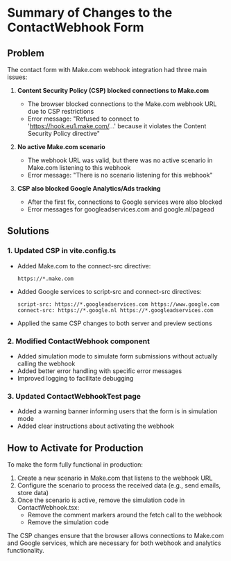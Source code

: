 # Summary of Changes to the ContactWebhook Form

## Problem
The contact form with Make.com webhook integration had three main issues:

1. **Content Security Policy (CSP) blocked connections to Make.com**
   - The browser blocked connections to the Make.com webhook URL due to CSP restrictions
   - Error message: "Refused to connect to 'https://hook.eu1.make.com/...' because it violates the Content Security Policy directive"

2. **No active Make.com scenario**
   - The webhook URL was valid, but there was no active scenario in Make.com listening to this webhook
   - Error message: "There is no scenario listening for this webhook"

3. **CSP also blocked Google Analytics/Ads tracking**
   - After the first fix, connections to Google services were also blocked
   - Error messages for googleadservices.com and google.nl/pagead

## Solutions

### 1. Updated CSP in vite.config.ts
- Added Make.com to the connect-src directive:
  ```
  https://*.make.com
  ```
- Added Google services to script-src and connect-src directives:
  ```
  script-src: https://*.googleadservices.com https://www.google.com
  connect-src: https://*.google.nl https://*.googleadservices.com
  ```
- Applied the same CSP changes to both server and preview sections

### 2. Modified ContactWebhook component
- Added simulation mode to simulate form submissions without actually calling the webhook
- Added better error handling with specific error messages
- Improved logging to facilitate debugging

### 3. Updated ContactWebhookTest page
- Added a warning banner informing users that the form is in simulation mode
- Added clear instructions about activating the webhook

## How to Activate for Production
To make the form fully functional in production:

1. Create a new scenario in Make.com that listens to the webhook URL
2. Configure the scenario to process the received data (e.g., send emails, store data)
3. Once the scenario is active, remove the simulation code in ContactWebhook.tsx:
   - Remove the comment markers around the fetch call to the webhook
   - Remove the simulation code

The CSP changes ensure that the browser allows connections to Make.com and Google services, which are necessary for both webhook and analytics functionality.
